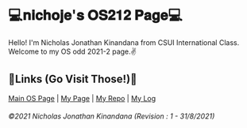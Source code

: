 # 💻𝐧𝐢𝐜𝐡𝐨𝐣𝐞'𝐬 𝐎𝐒𝟐𝟏𝟐 𝐏𝐚𝐠𝐞💻
Hello! I'm Nicholas Jonathan Kinandana from CSUI International Class. Welcome to my OS odd 2021-2 page.✌️

## 🔗Links (Go Visit Those!)🔗
[Main OS Page](https://os.vlsm.org/) | [My Page](https://nichoje.github.io/os212/) | [My Repo](https://github.com/nichoje/os212/) | [My Log](https://nichoje.github.io/os212/TXT/mylog.txt)

###### ©2021 Nicholas Jonathan Kinandana (Revision : 1 - 31/8/2021) 
